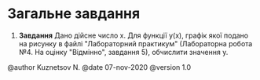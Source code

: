 # Загальне завдання

1. **Завдання** Дано дійсне число х. Для функції у(х), графік якої подано на рисунку в файлі "Лабораторний практикум" (Лабораторна робота №4. На оцінку "Відмінно", завдання 5), обчислити значення у.

@author Kuznetsov N.
@date 07-nov-2020
@version 1.0